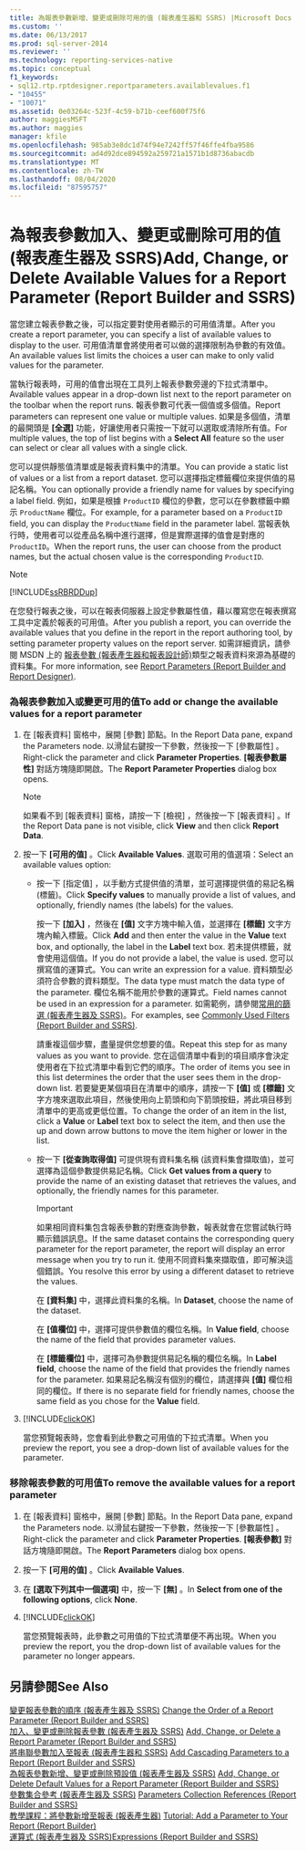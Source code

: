 ```yaml
---
title: 為報表參數新增、變更或刪除可用的值 (報表產生器和 SSRS) |Microsoft Docs
ms.custom: ''
ms.date: 06/13/2017
ms.prod: sql-server-2014
ms.reviewer: ''
ms.technology: reporting-services-native
ms.topic: conceptual
f1_keywords:
- sql12.rtp.rptdesigner.reportparameters.availablevalues.f1
- "10455"
- "10071"
ms.assetid: 0e03264c-523f-4c59-b71b-ceef600f75f6
author: maggiesMSFT
ms.author: maggies
manager: kfile
ms.openlocfilehash: 985ab3e8dc1d74f94e7242ff57f46ffe4fba9586
ms.sourcegitcommit: ad4d92dce894592a259721a1571b1d8736abacdb
ms.translationtype: MT
ms.contentlocale: zh-TW
ms.lasthandoff: 08/04/2020
ms.locfileid: "87595757"
---
```

# <a name="add-change-or-delete-available-values-for-a-report-parameter-report-builder-and-ssrs"></a><span data-ttu-id="80279-102">為報表參數加入、變更或刪除可用的值 (報表產生器及 SSRS)</span><span class="sxs-lookup"><span data-stu-id="80279-102">Add, Change, or Delete Available Values for a Report Parameter (Report Builder and SSRS)</span></span>
  <span data-ttu-id="80279-103">當您建立報表參數之後，可以指定要對使用者顯示的可用值清單。</span><span class="sxs-lookup"><span data-stu-id="80279-103">After you create a report parameter, you can specify a list of available values to display to the user.</span></span> <span data-ttu-id="80279-104">可用值清單會將使用者可以做的選擇限制為參數的有效值。</span><span class="sxs-lookup"><span data-stu-id="80279-104">An available values list limits the choices a user can make to only valid values for the parameter.</span></span>  
  
 <span data-ttu-id="80279-105">當執行報表時，可用的值會出現在工具列上報表參數旁邊的下拉式清單中。</span><span class="sxs-lookup"><span data-stu-id="80279-105">Available values appear in a drop-down list next to the report parameter on the toolbar when the report runs.</span></span> <span data-ttu-id="80279-106">報表參數可代表一個值或多個值。</span><span class="sxs-lookup"><span data-stu-id="80279-106">Report parameters can represent one value or multiple values.</span></span> <span data-ttu-id="80279-107">如果是多個值，清單的最開頭是 **[全選]** 功能，好讓使用者只需按一下就可以選取或清除所有值。</span><span class="sxs-lookup"><span data-stu-id="80279-107">For multiple values, the top of list begins with a **Select All** feature so the user can select or clear all values with a single click.</span></span>  
  
 <span data-ttu-id="80279-108">您可以提供靜態值清單或是報表資料集中的清單。</span><span class="sxs-lookup"><span data-stu-id="80279-108">You can provide a static list of values or a list from a report dataset.</span></span> <span data-ttu-id="80279-109">您可以選擇指定標籤欄位來提供值的易記名稱。</span><span class="sxs-lookup"><span data-stu-id="80279-109">You can optionally provide a friendly name for values by specifying a label field.</span></span> <span data-ttu-id="80279-110">例如，如果是根據 `ProductID` 欄位的參數，您可以在參數標籤中顯示 `ProductName` 欄位。</span><span class="sxs-lookup"><span data-stu-id="80279-110">For example, for a parameter based on a `ProductID` field, you can display the `ProductName` field in the parameter label.</span></span> <span data-ttu-id="80279-111">當報表執行時，使用者可以從產品名稱中進行選擇，但是實際選擇的值會是對應的 `ProductID`。</span><span class="sxs-lookup"><span data-stu-id="80279-111">When the report runs, the user can choose from the product names, but the actual chosen value is the corresponding `ProductID`.</span></span>  
  
> [!NOTE]  
>  [!INCLUDE[ssRBRDDup](../../includes/ssrbrddup-md.md)]  
  
 <span data-ttu-id="80279-112">在您發行報表之後，可以在報表伺服器上設定參數屬性值，藉以覆寫您在報表撰寫工具中定義於報表的可用值。</span><span class="sxs-lookup"><span data-stu-id="80279-112">After you publish a report, you can override the available values that you define in the report in the report authoring tool, by setting parameter property values on the report server.</span></span> <span data-ttu-id="80279-113">如需詳細資訊，請參閱 MSDN 上的 [報表參數 &#40;報表產生器和報表設計師&#41;](report-parameters-report-builder-and-report-designer.md)類型之報表資料來源為基礎的資料集。</span><span class="sxs-lookup"><span data-stu-id="80279-113">For more information, see [Report Parameters &#40;Report Builder and Report Designer&#41;](report-parameters-report-builder-and-report-designer.md).</span></span>  
  
### <a name="to-add-or-change-the-available-values-for-a-report-parameter"></a><span data-ttu-id="80279-114">為報表參數加入或變更可用的值</span><span class="sxs-lookup"><span data-stu-id="80279-114">To add or change the available values for a report parameter</span></span>  
  
1.  <span data-ttu-id="80279-115">在 [報表資料] 窗格中，展開 [參數] 節點。</span><span class="sxs-lookup"><span data-stu-id="80279-115">In the Report Data pane, expand the Parameters node.</span></span> <span data-ttu-id="80279-116">以滑鼠右鍵按一下參數，然後按一下 [參數屬性]  。</span><span class="sxs-lookup"><span data-stu-id="80279-116">Right-click the parameter and click **Parameter Properties**.</span></span> <span data-ttu-id="80279-117">**[報表參數屬性]** 對話方塊隨即開啟。</span><span class="sxs-lookup"><span data-stu-id="80279-117">The **Report Parameter Properties** dialog box opens.</span></span>  
  
    > [!NOTE]  
    >  <span data-ttu-id="80279-118">如果看不到 [報表資料] 窗格，請按一下 [檢視]  ，然後按一下 [報表資料]  。</span><span class="sxs-lookup"><span data-stu-id="80279-118">If the Report Data pane is not visible, click **View** and then click **Report Data**.</span></span>  
  
2.  <span data-ttu-id="80279-119">按一下 **[可用的值]** 。</span><span class="sxs-lookup"><span data-stu-id="80279-119">Click **Available Values**.</span></span> <span data-ttu-id="80279-120">選取可用的值選項：</span><span class="sxs-lookup"><span data-stu-id="80279-120">Select an available values option:</span></span>  
  
    -   <span data-ttu-id="80279-121">按一下 [指定值]  ，以手動方式提供值的清單，並可選擇提供值的易記名稱 (標籤)。</span><span class="sxs-lookup"><span data-stu-id="80279-121">Click **Specify values** to manually provide a list of values, and optionally, friendly names (the labels) for the values.</span></span>  
  
         <span data-ttu-id="80279-122">按一下 **[加入]** ，然後在 **[值]** 文字方塊中輸入值，並選擇在 **[標籤]** 文字方塊內輸入標籤。</span><span class="sxs-lookup"><span data-stu-id="80279-122">Click **Add** and then enter the value in the **Value** text box, and optionally, the label in the **Label** text box.</span></span> <span data-ttu-id="80279-123">若未提供標籤，就會使用這個值。</span><span class="sxs-lookup"><span data-stu-id="80279-123">If you do not provide a label, the value is used.</span></span> <span data-ttu-id="80279-124">您可以撰寫值的運算式。</span><span class="sxs-lookup"><span data-stu-id="80279-124">You can write an expression for a value.</span></span> <span data-ttu-id="80279-125">資料類型必須符合參數的資料類型。</span><span class="sxs-lookup"><span data-stu-id="80279-125">The data type must match the data type of the parameter.</span></span> <span data-ttu-id="80279-126">欄位名稱不能用於參數的運算式。</span><span class="sxs-lookup"><span data-stu-id="80279-126">Field names cannot be used in an expression for a parameter.</span></span> <span data-ttu-id="80279-127">如需範例，請參閱[常用的篩選 &#40;報表產生器及 SSRS&#41;](commonly-used-filters-report-builder-and-ssrs.md)。</span><span class="sxs-lookup"><span data-stu-id="80279-127">For examples, see [Commonly Used Filters &#40;Report Builder and SSRS&#41;](commonly-used-filters-report-builder-and-ssrs.md).</span></span>  
  
         <span data-ttu-id="80279-128">請重複這個步驟，盡量提供您想要的值。</span><span class="sxs-lookup"><span data-stu-id="80279-128">Repeat this step for as many values as you want to provide.</span></span> <span data-ttu-id="80279-129">您在這個清單中看到的項目順序會決定使用者在下拉式清單中看到它們的順序。</span><span class="sxs-lookup"><span data-stu-id="80279-129">The order of items you see in this list determines the order that the user sees them in the drop-down list.</span></span> <span data-ttu-id="80279-130">若要變更某個項目在清單中的順序，請按一下 **[值]** 或 **[標籤]** 文字方塊來選取此項目，然後使用向上箭頭和向下箭頭按鈕，將此項目移到清單中的更高或更低位置。</span><span class="sxs-lookup"><span data-stu-id="80279-130">To change the order of an item in the list, click a **Value** or **Label** text box to select the item, and then use the up and down arrow buttons to move the item higher or lower in the list.</span></span>  
  
    -   <span data-ttu-id="80279-131">按一下 **[從查詢取得值]** 可提供現有資料集名稱 (該資料集會擷取值)，並可選擇為這個參數提供易記名稱。</span><span class="sxs-lookup"><span data-stu-id="80279-131">Click **Get values from a query** to provide the name of an existing dataset that retrieves the values, and optionally, the friendly names for this parameter.</span></span>  
  
        > [!IMPORTANT]  
        >  <span data-ttu-id="80279-132">如果相同資料集包含報表參數的對應查詢參數，報表就會在您嘗試執行時顯示錯誤訊息。</span><span class="sxs-lookup"><span data-stu-id="80279-132">If the same dataset contains the corresponding query parameter for the report parameter, the report will display an error message when you try to run it.</span></span> <span data-ttu-id="80279-133">使用不同資料集來擷取值，即可解決這個錯誤。</span><span class="sxs-lookup"><span data-stu-id="80279-133">You resolve this error by using a different dataset to retrieve the values.</span></span>  
  
         <span data-ttu-id="80279-134">在 **[資料集]** 中，選擇此資料集的名稱。</span><span class="sxs-lookup"><span data-stu-id="80279-134">In **Dataset**, choose the name of the dataset.</span></span>  
  
         <span data-ttu-id="80279-135">在 **[值欄位]** 中，選擇可提供參數值的欄位名稱。</span><span class="sxs-lookup"><span data-stu-id="80279-135">In **Value field**, choose the name of the field that provides parameter values.</span></span>  
  
         <span data-ttu-id="80279-136">在 **[標籤欄位]** 中，選擇可為參數提供易記名稱的欄位名稱。</span><span class="sxs-lookup"><span data-stu-id="80279-136">In **Label field**, choose the name of the field that provides the friendly names for the parameter.</span></span> <span data-ttu-id="80279-137">如果易記名稱沒有個別的欄位，請選擇與 **[值]** 欄位相同的欄位。</span><span class="sxs-lookup"><span data-stu-id="80279-137">If there is no separate field for friendly names, choose the same field as you chose for the **Value** field.</span></span>  
  
3.  [!INCLUDE[clickOK](../../includes/clickok-md.md)]  
  
     <span data-ttu-id="80279-138">當您預覽報表時，您會看到此參數之可用值的下拉式清單。</span><span class="sxs-lookup"><span data-stu-id="80279-138">When you preview the report, you see a drop-down list of available values for the parameter.</span></span>  
  
### <a name="to-remove-the-available-values-for-a-report-parameter"></a><span data-ttu-id="80279-139">移除報表參數的可用值</span><span class="sxs-lookup"><span data-stu-id="80279-139">To remove the available values for a report parameter</span></span>  
  
1.  <span data-ttu-id="80279-140">在 [報表資料] 窗格中，展開 [參數] 節點。</span><span class="sxs-lookup"><span data-stu-id="80279-140">In the Report Data pane, expand the Parameters node.</span></span> <span data-ttu-id="80279-141">以滑鼠右鍵按一下參數，然後按一下 [參數屬性]  。</span><span class="sxs-lookup"><span data-stu-id="80279-141">Right-click the parameter and click **Parameter Properties**.</span></span> <span data-ttu-id="80279-142">**[報表參數]** 對話方塊隨即開啟。</span><span class="sxs-lookup"><span data-stu-id="80279-142">The **Report Parameters** dialog box opens.</span></span>  
  
2.  <span data-ttu-id="80279-143">按一下 **[可用的值]** 。</span><span class="sxs-lookup"><span data-stu-id="80279-143">Click **Available Values**.</span></span>  
  
3.  <span data-ttu-id="80279-144">在 **[選取下列其中一個選項]** 中，按一下 **[無]** 。</span><span class="sxs-lookup"><span data-stu-id="80279-144">In **Select from one of the following options**, click **None**.</span></span>  
  
4.  [!INCLUDE[clickOK](../../includes/clickok-md.md)]  
  
     <span data-ttu-id="80279-145">當您預覽報表時，此參數之可用值的下拉式清單便不再出現。</span><span class="sxs-lookup"><span data-stu-id="80279-145">When you preview the report, you the drop-down list of available values for the parameter no longer appears.</span></span>  
  
## <a name="see-also"></a><span data-ttu-id="80279-146">另請參閱</span><span class="sxs-lookup"><span data-stu-id="80279-146">See Also</span></span>  
 <span data-ttu-id="80279-147">[變更報表參數的順序 &#40;報表產生器及 SSRS&#41;](change-the-order-of-a-report-parameter-report-builder-and-ssrs.md) </span><span class="sxs-lookup"><span data-stu-id="80279-147">[Change the Order of a Report Parameter &#40;Report Builder and SSRS&#41;](change-the-order-of-a-report-parameter-report-builder-and-ssrs.md) </span></span>  
 <span data-ttu-id="80279-148">[加入、變更或刪除報表參數 &#40;報表產生器及 SSRS&#41;](add-change-or-delete-a-report-parameter-report-builder-and-ssrs.md) </span><span class="sxs-lookup"><span data-stu-id="80279-148">[Add, Change, or Delete a Report Parameter &#40;Report Builder and SSRS&#41;](add-change-or-delete-a-report-parameter-report-builder-and-ssrs.md) </span></span>  
 <span data-ttu-id="80279-149">[將串聯參數加入至報表 &#40;報表產生器和 SSRS&#41;](add-cascading-parameters-to-a-report-report-builder-and-ssrs.md) </span><span class="sxs-lookup"><span data-stu-id="80279-149">[Add Cascading Parameters to a Report &#40;Report Builder and SSRS&#41;](add-cascading-parameters-to-a-report-report-builder-and-ssrs.md) </span></span>  
 <span data-ttu-id="80279-150">[為報表參數新增、變更或刪除預設值 &#40;報表產生器及 SSRS&#41;](add-change-or-delete-default-values-for-a-report-parameter.md) </span><span class="sxs-lookup"><span data-stu-id="80279-150">[Add, Change, or Delete Default Values for a Report Parameter &#40;Report Builder and SSRS&#41;](add-change-or-delete-default-values-for-a-report-parameter.md) </span></span>  
 <span data-ttu-id="80279-151">[參數集合參考 &#40;報表產生器及 SSRS&#41;](built-in-collections-parameters-collection-references-report-builder.md) </span><span class="sxs-lookup"><span data-stu-id="80279-151">[Parameters Collection References &#40;Report Builder and SSRS&#41;](built-in-collections-parameters-collection-references-report-builder.md) </span></span>  
 <span data-ttu-id="80279-152">[教學課程：將參數新增至報表 &#40;報表產生器&#41;](../tutorial-add-a-parameter-to-your-report-report-builder.md) </span><span class="sxs-lookup"><span data-stu-id="80279-152">[Tutorial: Add a Parameter to Your Report &#40;Report Builder&#41;](../tutorial-add-a-parameter-to-your-report-report-builder.md) </span></span>  
 [<span data-ttu-id="80279-153">運算式 &#40;報表產生器及 SSRS&#41;</span><span class="sxs-lookup"><span data-stu-id="80279-153">Expressions &#40;Report Builder and SSRS&#41;</span></span>](expressions-report-builder-and-ssrs.md)  
  
  
